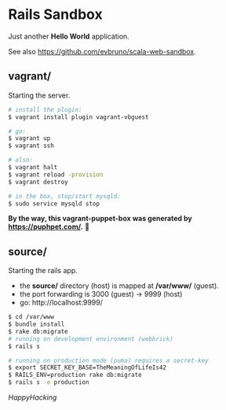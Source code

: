 # Rails Sandbox

Just another **Hello World** application.

See also https://github.com/evbruno/scala-web-sandbox.

## vagrant/

Starting the server.

```bash
# install the plugin:
$ vagrant install plugin vagrant-vbguest

# go:
$ vagrant up
$ vagrant ssh

# also:
$ vagrant halt
$ vagrant reload -provision
$ vagrant destroy

# in the box, stop/start mysqld:
$ sudo service mysqld stop
```

**By the way, this vagrant-puppet-box was generated by https://puphpet.com/.** :clap:

## source/ 

Starting the rails app.

- the **source/** directory (host) is mapped at **/var/www/** (guest).
- the port forwarding is 3000 (guest) -> 9999 (host)
- go: http://localhost:9999/

```bash
$ cd /var/www
$ bundle install
$ rake db:migrate
# running on development environment (webbrick)
$ rails s

# running on production mode (puma) requires a secret-key
$ export SECRET_KEY_BASE=TheMeaningOfLifeIs42
$ RAILS_ENV=production rake db:migrate
$ rails s -e production
```


*HappyHacking*
